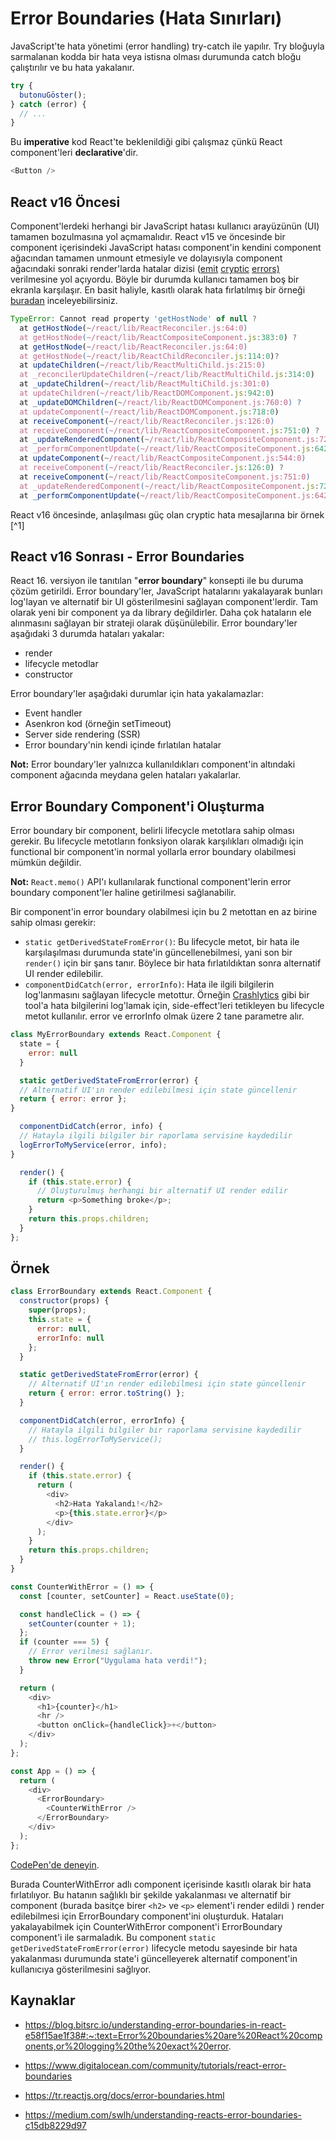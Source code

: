 # Error Boundaries (Hata Sınırları)

JavaScript'te hata yönetimi (error handling) try-catch ile yapılır. Try bloğuyla sarmalanan kodda bir hata veya istisna olması durumunda catch bloğu çalıştırılır ve bu hata yakalanır. 

```javascript
try {
  butonuGöster();
} catch (error) {
  // ...
}
```

Bu **imperative** kod React'te beklenildiği gibi çalışmaz çünkü React component'leri **declarative**'dir. 

```javascript
<Button />
```

## React v16 Öncesi 

Component'lerdeki herhangi bir JavaScript hatası kullanıcı arayüzünün (UI) tamamen bozulmasına yol açmamalıdır. React v15 ve öncesinde bir component içerisindeki JavaScript hatası component'in kendini component ağacından tamamen unmount etmesiyle ve dolayısıyla component ağacındaki sonraki render'larda hatalar dizisi ([emit](https://github.com/facebook/react/issues/4026) [cryptic](https://github.com/facebook/react/issues/6895) [errors)](https://github.com/facebook/react/issues/8579) verilmesine yol açıyordu. Böyle bir durumda kullanıcı tamamen boş bir ekranla karşılaşır. En basit haliyle, kasıtlı olarak hata fırlatılmış bir örneği [buradan](https://codepen.io/Kodluyoruz/pen/eYdGBzr?editors=1111) inceleyebilirsiniz.

```javascript
TypeError: Cannot read property 'getHostNode' of null ?
  at getHostNode(~/react/lib/ReactReconciler.js:64:0)
  at getHostNode(~/react/lib/ReactCompositeComponent.js:383:0) ?
  at getHostNode(~/react/lib/ReactReconciler.js:64:0)
  at getHostNode(~/react/lib/ReactChildReconciler.js:114:0)?
  at updateChildren(~/react/lib/ReactMultiChild.js:215:0)
  at _reconcilerUpdateChildren(~/react/lib/ReactMultiChild.js:314:0)
  at _updateChildren(~/react/lib/ReactMultiChild.js:301:0)
  at updateChildren(~/react/lib/ReactDOMComponent.js:942:0)
  at _updateDOMChildren(~/react/lib/ReactDOMComponent.js:760:0) ?
  at updateComponent(~/react/lib/ReactDOMComponent.js:718:0)
  at receiveComponent(~/react/lib/ReactReconciler.js:126:0)
  at receiveComponent(~/react/lib/ReactCompositeComponent.js:751:0) ?
  at _updateRenderedComponent(~/react/lib/ReactCompositeComponent.js:721:0)
  at _performComponentUpdate(~/react/lib/ReactCompositeComponent.js:642:0)
  at updateComponent(~/react/lib/ReactCompositeComponent.js:544:0)
  at receiveComponent(~/react/lib/ReactReconciler.js:126:0) ?
  at receiveComponent(~/react/lib/ReactCompositeComponent.js:751:0)
  at _updateRenderedComponent(~/react/lib/ReactCompositeComponent.js:721:0)
  at _performComponentUpdate(~/react/lib/ReactCompositeComponent.js:642:0)
```

React v16 öncesinde,  anlaşılması güç olan cryptic hata mesajlarına bir örnek [^1]

## React v16 Sonrası - Error Boundaries

React 16. versiyon ile tanıtılan "**error boundary**" konsepti ile bu duruma çözüm getirildi. Error boundary'ler, JavaScript hatalarını yakalayarak bunları log'layan ve alternatif bir UI gösterilmesini sağlayan component'lerdir. Tam olarak yeni bir component ya da library değildirler. Daha çok hataların ele alınmasını sağlayan bir strateji olarak düşünülebilir. Error boundary'ler aşağıdaki 3 durumda hataları yakalar:

-  render
- lifecycle metodlar
- constructor

Error boundary'ler aşağıdaki durumlar için hata yakalamazlar:

- Event handler
- Asenkron kod (örneğin setTimeout)
- Server side rendering (SSR)
- Error boundary'nin kendi içinde fırlatılan hatalar

**Not:** Error boundary'ler yalnızca kullanıldıkları component'in altındaki component ağacında meydana gelen hataları yakalarlar.

## Error Boundary Component'i Oluşturma

Error boundary bir component, belirli lifecycle metotlara sahip olması gerekir. Bu lifecycle metotların fonksiyon olarak karşılıkları olmadığı için functional bir component'in normal yollarla error boundary olabilmesi mümkün değildir. 

**Not:** `React.memo()` API'ı kullanılarak functional component'lerin error boundary component'ler haline getirilmesi sağlanabilir.    

Bir component'in error boundary olabilmesi için bu 2 metottan en az birine sahip olması gerekir:

- `static getDerivedStateFromError()`: Bu lifecycle metot, bir hata ile karşılaşılması durumunda state'in güncellenebilmesi, yani son bir `render()` için bir şans tanır. Böylece bir hata fırlatıldıktan sonra alternatif UI render edilebilir. 
- `componentDidCatch(error, errorInfo)`: Hata ile ilgili bilgilerin log'lanmasını sağlayan lifecycle metottur. Örneğin [Crashlytics](https://firebase.google.com/products/crashlytics/) gibi bir tool'a hata bilgilerini log'lamak için, side-effect'leri tetikleyen bu lifecycle metot kullanılır. error ve errorInfo olmak üzere 2 tane parametre alır.

```javascript
class MyErrorBoundary extends React.Component {
  state = {
    error: null
  }

  static getDerivedStateFromError(error) {
  // Alternatif UI'ın render edilebilmesi için state güncellenir
  return { error: error };
}

  componentDidCatch(error, info) {
  // Hatayla ilgili bilgiler bir raporlama servisine kaydedilir
  logErrorToMyService(error, info);
}

  render() {
    if (this.state.error) {
      // Oluşturulmuş herhangi bir alternatif UI render edilir
      return <p>Something broke</p>;
    }
    return this.props.children;
  }
};
```



## Örnek

```javascript
class ErrorBoundary extends React.Component {
  constructor(props) {
    super(props);
    this.state = {
      error: null,
      errorInfo: null
    };
  }

  static getDerivedStateFromError(error) {
    // Alternatif UI'ın render edilebilmesi için state güncellenir
    return { error: error.toString() };
  }

  componentDidCatch(error, errorInfo) {
    // Hatayla ilgili bilgiler bir raporlama servisine kaydedilir
    // this.logErrorToMyService();
  }

  render() {
    if (this.state.error) {
      return (
        <div>
          <h2>Hata Yakalandı!</h2>
          <p>{this.state.error}</p>
        </div>
      );
    }
    return this.props.children;
  }
}

const CounterWithError = () => {
  const [counter, setCounter] = React.useState(0);

  const handleClick = () => {
    setCounter(counter + 1);
  };
  if (counter === 5) {
    // Error verilmesi sağlanır.
    throw new Error("Uygulama hata verdi!");
  }

  return (
    <div>
      <h1>{counter}</h1>
      <hr />
      <button onClick={handleClick}>+</button>
    </div>
  );
};

const App = () => {
  return (
    <div>
      <ErrorBoundary>
        <CounterWithError />
      </ErrorBoundary>
    </div>
  );
};
```

[CodePen'de deneyin](https://codepen.io/Kodluyoruz/pen/WNGZozX?editors=1111).

Burada CounterWithError adlı component içerisinde kasıtlı olarak bir hata fırlatılıyor. Bu hatanın sağlıklı bir şekilde yakalanması ve alternatif bir component (burada basitçe birer `<h2>` ve `<p>` element'i render edildi ) render edilebilmesi için ErrorBoundary component'ini oluşturduk. Hataları yakalayabilmek için CounterWithError component'i ErrorBoundary component'i ile sarmaladık. Bu component  `static getDerivedStateFromError(error)` lifecycle metodu sayesinde bir hata yakalanması durumunda state'i güncelleyerek alternatif component'in kullanıcıya gösterilmesini sağlıyor. 

## Kaynaklar

- https://blog.bitsrc.io/understanding-error-boundaries-in-react-e58f15ae1f38#:~:text=Error%20boundaries%20are%20React%20components,or%20logging%20the%20exact%20error.

- https://www.digitalocean.com/community/tutorials/react-error-boundaries

- https://tr.reactjs.org/docs/error-boundaries.html

- https://medium.com/swlh/understanding-reacts-error-boundaries-c15db8229d97